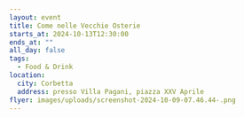 ```yaml
---
layout: event
title: Come nelle Vecchie Osterie
starts_at: 2024-10-13T12:30:00
ends_at: ""
all_day: false
tags:
  - Food & Drink
location:
  city: Corbetta
  address: presso Villa Pagani, piazza XXV Aprile
flyer: images/uploads/screenshot-2024-10-09-07.46.44-.png
---
```

